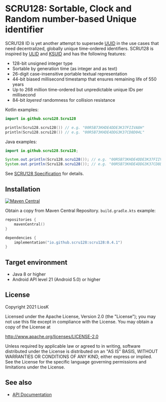 # SCRU128: Sortable, Clock and Random number-based Unique identifier

SCRU128 ID is yet another attempt to supersede [UUID] in the use cases that need
decentralized, globally unique time-ordered identifiers. SCRU128 is inspired by
[ULID] and [KSUID] and has the following features:

- 128-bit unsigned integer type
- Sortable by generation time (as integer and as text)
- 26-digit case-insensitive portable textual representation
- 44-bit biased millisecond timestamp that ensures remaining life of 550 years
- Up to 268 million time-ordered but unpredictable unique IDs per millisecond
- 84-bit _layered_ randomness for collision resistance

Kotlin examples:

```kotlin
import io.github.scru128.Scru128

println(Scru128.scru128()) // e.g. "00R5B73KHDE4DDE3K37FIIVA8H"
println(Scru128.scru128()) // e.g. "00R5B73KHDE4DDG3K37CD8D04L"
```

Java examples:

```java
import io.github.scru128.Scru128;

System.out.println(Scru128.scru128()); // e.g. "00R5B73KHDE4DDE3K37FIIVA8H"
System.out.println(Scru128.scru128()); // e.g. "00R5B73KHDE4DDG3K37CD8D04L"
```

See [SCRU128 Specification] for details.

[uuid]: https://en.wikipedia.org/wiki/Universally_unique_identifier
[ulid]: https://github.com/ulid/spec
[ksuid]: https://github.com/segmentio/ksuid
[scru128 specification]: https://github.com/scru128/spec

## Installation

[![Maven Central](https://img.shields.io/maven-central/v/io.github.scru128/scru128.svg?label=Maven%20Central)](https://search.maven.org/search?q=g:%22io.github.scru128%22%20AND%20a:%22scru128%22)

Obtain a copy from Maven Central Repository. `build.gradle.kts` example:

```kotlin
repositories {
    mavenCentral()
}

dependencies {
    implementation("io.github.scru128:scru128:0.4.1")
}
```

## Target environment

- Java 8 or higher
- Android API level 21 (Android 5.0) or higher

## License

Copyright 2021 LiosK

Licensed under the Apache License, Version 2.0 (the "License"); you may not use
this file except in compliance with the License. You may obtain a copy of the
License at

http://www.apache.org/licenses/LICENSE-2.0

Unless required by applicable law or agreed to in writing, software distributed
under the License is distributed on an "AS IS" BASIS, WITHOUT WARRANTIES OR
CONDITIONS OF ANY KIND, either express or implied. See the License for the
specific language governing permissions and limitations under the License.

## See also

- [API Documentation](https://scru128.github.io/java/docs/)
